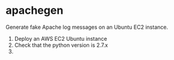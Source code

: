 # apachegen
Generate fake Apache log messages on an Ubuntu EC2 instance.

1. Deploy an AWS EC2 Ubuntu instance
2. Check that the python version is 2.7.x
3. 
